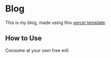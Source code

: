 # Blog


This is my blog, made using this [vercel template](https://portfolio-blog-starter.vercel.app). 

## How to Use

Consume at your own free will. 